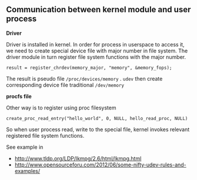 ## Communication between kernel module and user process

**Driver**

Driver is installed in kernel. In order for process in userspace to access it, we need to create special device file with major
number in file system. The driver module in turn register file system functions with the major number.

    result = register_chrdev(memory_major, "memory", &memory_fops);

The result is pseudo file `/proc/devices/memory` . `udev` then create corresponding device file traditional `/dev/memory` 

**procfs file**

Other way is to register using proc filesystem

    create_proc_read_entry("hello_world", 0, NULL, hello_read_proc, NULL) 

So when user process read, write to the special file, kernel invokes relevant registered file system functions. 
    
See example in 

* http://www.tldp.org/LDP/lkmpg/2.6/html/lkmpg.html
* http://www.opensourceforu.com/2012/06/some-nifty-udev-rules-and-examples/

